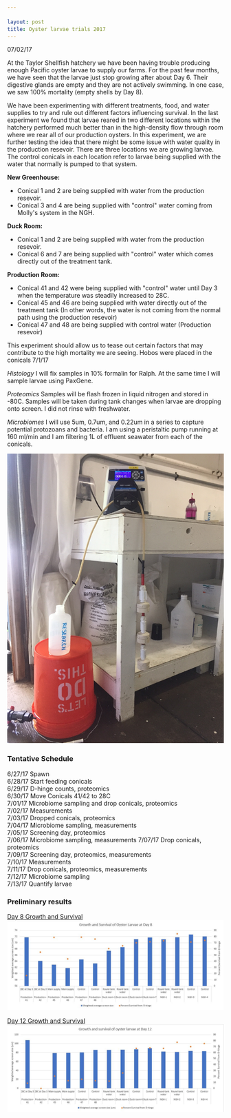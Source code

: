 ```yaml
---

layout: post
title: Oyster larvae trials 2017
---
```


07/02/17

At the Taylor Shellfish hatchery we have been having trouble producing enough Pacific oyster larvae to supply our farms. For the past few months, we have seen that the larvae just stop growing after about Day 6. Their digestive glands are empty and they are not actively swimming. In one case, we saw 100% mortality (empty shells by Day 8).

We have been experimenting with different treatments, food, and water supplies to try and rule out different factors influencing survival. In the last experiment we found that larvae reared in two different locations within the hatchery performed much better than in the high-density flow through room where we rear all of our production oysters. In this experiment, we are further testing the idea that there might be some issue with water quality in the production resevoir. There are three locations we are growing larvae. The control conicals in each location refer to larvae being supplied with the water that normally is pumped to that system.

__New Greenhouse:__
- Conical 1 and 2 are being supplied with water from the production resevoir.
- Conical 3 and 4 are being supplied with "control" water coming from Molly's system in the NGH.

__Duck Room:__
- Conical 1 and 2 are being supplied with water from the production resevoir.
- Conical 6 and 7 are being supplied with "control" water which comes directly out of the treatment tank.

__Production Room:__
- Conical 41 and 42 were being supplied with "control" water until Day 3 when the temperature was steadily increased to 28C.
- Conical 45 and 46 are being supplied with water directly out of the treatment tank (In other words, the water is not coming from the normal path using the production resevoir)
- Conical 47 and 48 are being supplied with control water (Production resevoir)

This experiment should allow us to tease out certain factors that may contribute to the high mortality we are seeing. Hobos were placed in the conicals 7/1/17

_Histology_
I will fix samples in 10% formalin for Ralph. At the same time I will sample larvae using PaxGene.

_Proteomics_
Samples will be flash frozen in liquid nitrogen and stored in -80C. Samples will be taken during tank changes when larvae are dropping onto screen. I did not rinse with freshwater.

_Microbiomes_
I will use 5um, 0.7um, and 0.22um in a series to capture potential protozoans and bacteria. I am using a peristaltic pump running at 160 ml/min and I am filtering 1L of effluent seawater from each of the conicals. 

![filteroysterlarvae](https://raw.githubusercontent.com/Ellior2/Ellior2.github.io/master/images/filteroysterlarvae.png)

### Tentative Schedule

6/27/17 Spawn   
6/28/17 Start feeding conicals   
6/29/17 D-hinge counts, proteomics   
6/30/17 Move Conicals 41/42 to 28C   
7/01/17 Microbiome sampling and drop conicals, proteomics   
7/02/17 Measurements   
7/03/17 Dropped conicals, proteomics   
7/04/17 Microbiome sampling, measurements   
7/05/17 Screening day, proteomics   
7/06/17 Microbiome sampling, measurements
7/07/17 Drop conicals, proteomics   
7/09/17 Screening day, proteomics, measurements   
7/10/17 Measurements   
7/11/17 Drop conicals, proteomics, measurements   
7/12/17 Microbiome sampling   
7/13/17 Quantify larvae   


### Preliminary results
[Day 8 Growth and Survival](https://raw.githubusercontent.com/Ellior2/Ellior2.github.io/master/images/oysterlarvaecharts/Day8survival.JPG)
![im](https://raw.githubusercontent.com/Ellior2/Ellior2.github.io/master/images/oysterlarvaecharts/Day8survival.JPG)

[Day 12 Growth and Survival](https://raw.githubusercontent.com/Ellior2/Ellior2.github.io/master/images/oysterlarvaecharts/Day12survival.JPG)
![im](https://raw.githubusercontent.com/Ellior2/Ellior2.github.io/master/images/oysterlarvaecharts/Day12survival.JPG)














